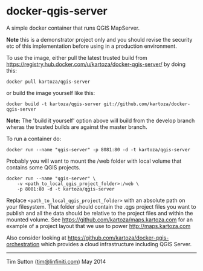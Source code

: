 docker-qgis-server
==================

A simple docker container that runs QGIS MapServer.


**Note** this is a demonstrator project only and you should revise the security
etc of this implementation before using in a production environment.

To use the image, either pull the latest trusted build from 
https://registry.hub.docker.com/u/kartoza/docker-qgis-server/ by doing this:

```
docker pull kartoza/qgis-server
```

or build the image yourself like this:

```
docker build -t kartoza/qgis-server git://github.com/kartoza/docker-qgis-server
```

**Note:** The 'build it yourself' option above will build from the develop branch
wheras the trusted builds are against the master branch.


To run a container do:

```
docker run --name "qgis-server" -p 8081:80 -d -t kartoza/qgis-server
```

Probably you will want to mount the /web folder with local volume
that contains some QGIS projects. 

```
docker run --name "qgis-server" \
    -v <path_to_local_qgis_project_folder>:/web \
    -p 8081:80 -d -t kartoza/qgis-server
```

Replace ``<path_to_local_qgis_project_folder>`` with an absolute path on your
filesystem. That folder should contain the .qgs project files you want to
publish and all the data should be relative to the project files and within the
mounted volume. See https://github.com/kartoza/maps.kartoza.com for an example
of a project layout that we use to power http://maps.kartoza.com


Also consider looking at https://github.com/kartoza/docker-qgis-orchestration
which provides a cloud infrastructure including QGIS Server.

-----------

Tim Sutton (tim@linfiniti.com)
May 2014
